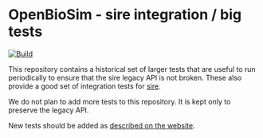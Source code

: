 # OpenBioSim - sire integration / big tests

[![Build](https://github.com/OpenBioSim/sire_bigtests/actions/workflows/main.yaml/badge.svg)](https://github.com/OpenBioSim/sire_bigtests/actions/workflows/main.yaml)

This repository contains a historical set of larger tests that are useful to run periodically
to ensure that the sire legacy API is not broken. These also provide a good set of 
integration tests for [sire](https://sire.openbiosim.org).

We do not plan to add more tests to this repository. It is kept only to preserve the 
legacy API.

New tests should be added as 
[described on the website](https://sire.openbiosim.org/contributing/development.html#testing).
